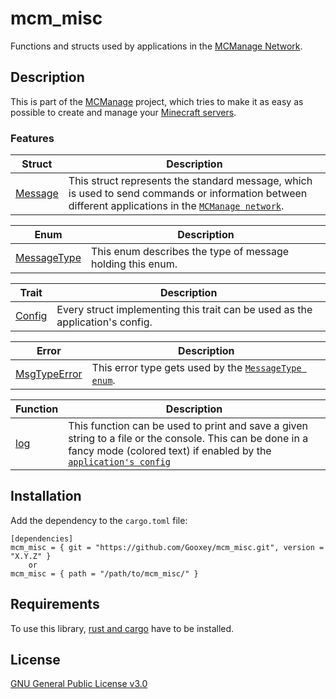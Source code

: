 # mcm_misc
Functions and structs used by applications in the [MCManage Network](https://github.com/Gooxey/MCManage.git).

## Description
This is part of the [MCManage](https://github.com/Gooxey/MCManage.git) project, which tries to make it as easy as possible to create and manage your [Minecraft servers](https://www.minecraft.net).

### Features
| Struct | Description |
|--------|-------------|
| [Message](./src/message/mod.rs) | This struct represents the standard message, which is used to send commands or information between different applications in the [`MCManage network`](https://github.com/Gooxey/MCManage.git). |

| Enum | Description |
|------|-------------|
| [MessageType](./src/message/message_type/mod.rs) | This enum describes the type of message holding this enum. |

| Trait | Description |
|-------|-------------|
| [Config](./src/config.rs) | Every struct implementing this trait can be used as the application's config. |

| Error | Description |
|-------|-------------|
| [MsgTypeError](./src/message/message_type/msg_type_error.rs) | This error type gets used by the [`MessageType enum`](./src/message/message_type/mod.rs). |

| Function | Description |
|----------|-------------|
| [log](./src/log/mod.rs) | This function can be used to print and save a given string to a file or the console. This can be done in a fancy mode (colored text) if enabled by the [`application's config`](./src/config.rs) |

## Installation
Add the dependency to the `cargo.toml` file:
```
[dependencies]
mcm_misc = { git = "https://github.com/Gooxey/mcm_misc.git", version = "X.Y.Z" }
    or
mcm_misc = { path = "/path/to/mcm_misc/" }
```

## Requirements
To use this library, [rust and cargo](https://www.rust-lang.org/tools/install) have to be installed.

## License
[GNU General Public License v3.0](https://choosealicense.com/licenses/gpl-3.0/)
